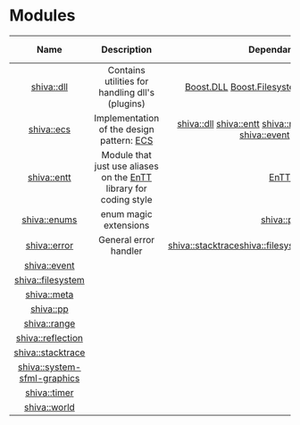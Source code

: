 # Modules

| Name | Description | Dependancies | Header-Only | Plugins | Script | Authors | Contributors |
| :---: | :---: | :---: | :---: | :---: | :---: | :---: | :---: |
| [shiva::dll](shiva-dll.md) | Contains      utilities for handling dll's \(plugins\) | [Boost.DLL](https://github.com/boostorg/dll) [Boost.Filesystem](https://github.com/boostorg/filesystem) [shiva::filesystem](shiva-filesystem.md) |      ✅ |     ❌ |    ❌ | [Milerius](https://github.com/Milerius) | [    Doom](https://github.com/Doom) |
| [shiva::ecs](shiva-ecs.md) | Implementation of the design pattern: [ECS](https://en.wikipedia.org/wiki/Entity–component–system) | [shiva::dll](shiva-dll.md) [shiva::entt](shiva-entt.md) [shiva::reflection](shiva-reflection.md) [shiva::range](shiva-range.md) [shiva::event](shiva-event.md) [EASTL](https://github.com/electronicarts/EASTL) |      ✅ |     ❌ |    ❌ | [Milerius](https://github.com/Milerius) |     [Milerius](https://github.com/Milerius) |
| [shiva::entt](shiva-entt.md) | Module that just use aliases on the [EnTT](https://github.com/skypjack/entt) library for coding style | [EnTT](https://github.com/skypjack/entt) |      ✅ |      ❌ |    ❌ | [Milerius](https://github.com/Milerius) | [    Milerius](https://github.com/Milerius) |
| [shiva::enums](shiva-enums.md) | enum magic extensions | [shiva::pp](shiva-pp.md) |      ✅ |      ❌ |    ❌ | [Doom](https://github.com/doom) |    [Doom](https://github.com/doom)[Milerius](https://github.com/Milerius) |
| [shiva::error](shiva-error.md) | General error handler | [shiva::stacktrace](http://confluence.slyris.eu/display/SHIV/shiva%3A%3Astacktrace)[shiva::filesystem](http://confluence.slyris.eu/display/SHIV/shiva%3A%3Afilesystem)[shiva::entt](http://confluence.slyris.eu/display/SHIV/shiva%3A%3Aentt)[expected](https://github.com/TartanLlama/expected) |      ✅ |      ❌ |    ❌ |  |  |
| [shiva::event](shiva-event.md) |  |  |      ✅ |      ❌ |    ❌ |  |  |
| [shiva::filesystem](shiva-filesystem.md) |  |  |      ✅ |      ❌ |    ❌ |  |  |
| [shiva::meta](shiva-meta.md) |  |  |      ✅ |      ❌ |    ❌ |  |  |
| [shiva::pp](shiva-pp.md) |  |  |      ✅ |      ❌ |    ❌ |  |  |
| [shiva::range](shiva-range.md) |  |  |      ✅ |      ❌ |    ❌ |  |  |
| [shiva::reflection](shiva-reflection.md) |  |  |      ✅ |      ❌ |    ❌ |  |  |
| [shiva::stacktrace](shiva-stacktrace.md) |  |  |      ✅ |      ❌ |    ❌ |  |  |
| [shiva::system-sfml-graphics](shiva-sfml/shiva-system-sfml-graphics.md) |  |  |      ❌ |      ✅ |    ❌ |  |  |
| [shiva::timer](shiva-timer.md) |  |  |      ✅ |      ❌ |    ❌ |  |  |
| [shiva::world](shiva-world.md) |  |  |      ✅ |      ❌ |    ❌ |  |  |

